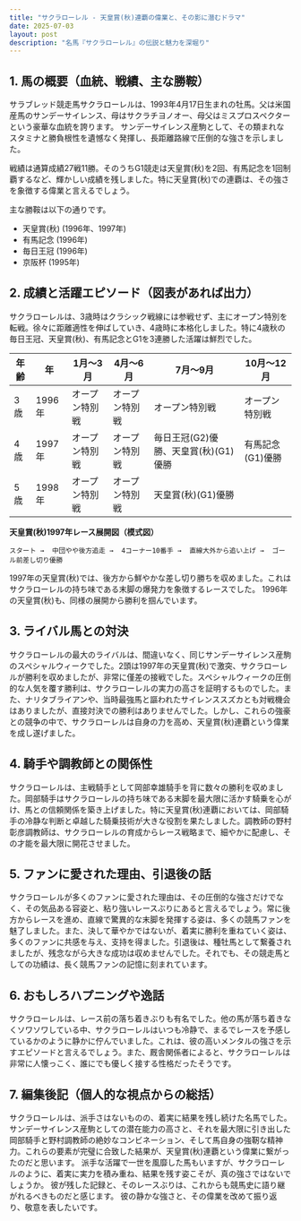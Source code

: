 ```yaml
---
title: "サクラローレル - 天皇賞(秋)連覇の偉業と、その影に潜むドラマ"
date: 2025-07-03
layout: post
description: "名馬『サクラローレル』の伝説と魅力を深堀り"
---
```


## 1. 馬の概要（血統、戦績、主な勝鞍）

サラブレッド競走馬サクラローレルは、1993年4月17日生まれの牡馬。父は米国産馬のサンデーサイレンス、母はサクラチヨノオー、母父はミスプロスペクターという豪華な血統を誇ります。  サンデーサイレンス産駒として、その類まれなスタミナと勝負根性を遺憾なく発揮し、長距離路線で圧倒的な強さを示しました。

戦績は通算成績27戦11勝。そのうちG1競走は天皇賞(秋)を2回、有馬記念を1回制覇するなど、輝かしい成績を残しました。特に天皇賞(秋)での連覇は、その強さを象徴する偉業と言えるでしょう。

主な勝鞍は以下の通りです。

* 天皇賞(秋) (1996年、1997年)
* 有馬記念 (1996年)
* 毎日王冠 (1996年)
* 京阪杯 (1995年)


## 2. 成績と活躍エピソード（図表があれば出力）

サクラローレルは、3歳時はクラシック戦線には参戦せず、主にオープン特別を転戦。徐々に距離適性を伸ばしていき、4歳時に本格化しました。特に4歳秋の毎日王冠、天皇賞(秋)、有馬記念とG1を3連勝した活躍は鮮烈でした。

| 年齢 | 年  | 1月～3月 | 4月～6月 | 7月～9月 | 10月～12月 |
|---|---|---|---|---|---|
| 3歳 | 1996年 | オープン特別戦 | オープン特別戦 | オープン特別戦 | オープン特別戦 |
| 4歳 | 1997年 | オープン特別戦 | オープン特別戦 | 毎日王冠(G2)優勝、天皇賞(秋)(G1)優勝 | 有馬記念(G1)優勝 |
| 5歳 | 1998年 | オープン特別戦 | オープン特別戦 | 天皇賞(秋)(G1)優勝 |  |


**天皇賞(秋)1997年レース展開図（模式図）**

```
スタート →  中団やや後方追走 →  4コーナー10番手 →  直線大外から追い上げ →  ゴール前差し切り優勝
```

1997年の天皇賞(秋)では、後方から鮮やかな差し切り勝ちを収めました。これはサクラローレルの持ち味である末脚の爆発力を象徴するレースでした。  1996年の天皇賞(秋)も、同様の展開から勝利を掴んでいます。


## 3. ライバル馬との対決

サクラローレルの最大のライバルは、間違いなく、同じサンデーサイレンス産駒のスペシャルウィークでした。2頭は1997年の天皇賞(秋)で激突、サクラローレルが勝利を収めましたが、非常に僅差の接戦でした。スペシャルウィークの圧倒的な人気を覆す勝利は、サクラローレルの実力の高さを証明するものでした。また、ナリタブライアンや、当時最強馬と謳われたサイレンススズカとも対戦機会はありましたが、直接対決での勝利はありませんでした。しかし、これらの強豪との競争の中で、サクラローレルは自身の力を高め、天皇賞(秋)連覇という偉業を成し遂げました。


## 4. 騎手や調教師との関係性

サクラローレルは、主戦騎手として岡部幸雄騎手を背に数々の勝利を収めました。岡部騎手はサクラローレルの持ち味である末脚を最大限に活かす騎乗を心がけ、馬との信頼関係を築き上げました。特に天皇賞(秋)連覇においては、岡部騎手の冷静な判断と卓越した騎乗技術が大きな役割を果たしました。調教師の野村彰彦調教師は、サクラローレルの育成からレース戦略まで、細やかに配慮し、その才能を最大限に開花させました。


## 5. ファンに愛された理由、引退後の話

サクラローレルが多くのファンに愛された理由は、その圧倒的な強さだけでなく、その気品ある容姿と、粘り強いレースぶりにあると言えるでしょう。常に後方からレースを進め、直線で驚異的な末脚を発揮する姿は、多くの競馬ファンを魅了しました。また、決して華やかではないが、着実に勝利を重ねていく姿は、多くのファンに共感を与え、支持を得ました。引退後は、種牡馬として繋養されましたが、残念ながら大きな成功は収めませんでした。それでも、その競走馬としての功績は、長く競馬ファンの記憶に刻まれています。


## 6. おもしろハプニングや逸話

サクラローレルは、レース前の落ち着きぶりも有名でした。他の馬が落ち着きなくソワソワしている中、サクラローレルはいつも冷静で、まるでレースを予感しているかのように静かに佇んでいました。これは、彼の高いメンタルの強さを示すエピソードと言えるでしょう。また、厩舎関係者によると、サクラローレルは非常に人懐っこく、誰にでも優しく接する性格だったそうです。


## 7. 編集後記（個人的な視点からの総括）

サクラローレルは、派手さはないものの、着実に結果を残し続けた名馬でした。サンデーサイレンス産駒としての潜在能力の高さと、それを最大限に引き出した岡部騎手と野村調教師の絶妙なコンビネーション、そして馬自身の強靭な精神力。これらの要素が完璧に合致した結果が、天皇賞(秋)連覇という偉業に繋がったのだと思います。  派手な活躍で一世を風靡した馬もいますが、サクラローレルのように、着実に実力を積み重ね、結果を残す姿こそが、真の強さではないでしょうか。  彼が残した記録と、そのレースぶりは、これからも競馬史に語り継がれるべきものだと感じます。  彼の静かな強さと、その偉業を改めて振り返り、敬意を表したいです。
